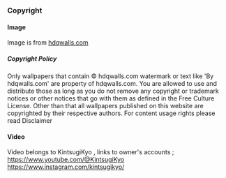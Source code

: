 
### Copyright
#### Image
Image is from [hdqwalls.com](https://hdqwalls.com)

##### Copyright Policy
Only wallpapers that contain © hdqwalls.com watermark or text like 'By hdqwalls.com' are property of hdqwalls.com. You are allowed to use and distribute those as long as you do not remove any copyright or trademark notices or other notices that go with them as defined in the Free Culture License. Other than that all wallpapers published on this website are copyrighted by their respective authors. For content usage rights please read Disclaimer


#### Video
Video belongs to KintsugiKyo , links to owner's accounts ;
https://www.youtube.com/@KintsugiKyo
https://www.instagram.com/kintsugikyo/